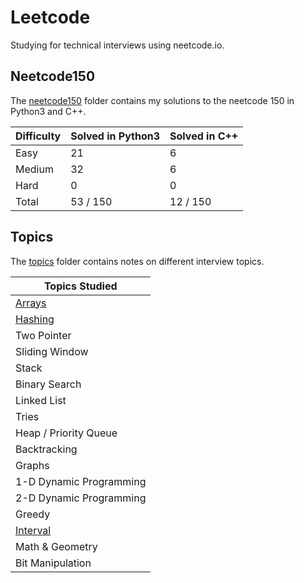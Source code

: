 # Leetcode

Studying for technical interviews using neetcode.io. 

## Neetcode150

The [neetcode150](./neetcode150/) folder contains my solutions to the neetcode 150 in Python3 and C++.

| Difficulty | Solved in Python3 | Solved in C++
|------------|-------------------|---------------
| Easy       | 21                | 6
| Medium     | 32                | 6
| Hard       | 0                 | 0 
| Total      | 53 / 150          | 12 / 150

## Topics

The [topics](./topics) folder contains notes on different interview topics.

| Topics Studied |
|------------------------
| [Arrays](./topics/arrays.md)
| [Hashing](./topics/hashing.md)
| Two Pointer
| Sliding Window
| Stack
| Binary Search
| Linked List
| Tries
| Heap / Priority Queue 
| Backtracking
| Graphs
| 1-D Dynamic Programming
| 2-D Dynamic Programming
| Greedy
| [Interval](./topics/intervals.md)
| Math & Geometry
| Bit Manipulation
